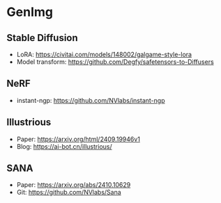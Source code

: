 # GenImg

## Stable Diffusion
- LoRA: https://civitai.com/models/148002/galgame-style-lora
- Model transform: https://github.com/Degfy/safetensors-to-Diffusers


## NeRF
- instant-ngp: https://github.com/NVlabs/instant-ngp

## Illustrious
- Paper: https://arxiv.org/html/2409.19946v1
- Blog: https://ai-bot.cn/illustrious/

## SANA

- Paper: https://arxiv.org/abs/2410.10629
- Git: https://github.com/NVlabs/Sana